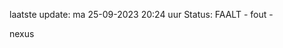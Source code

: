 laatste update: 
ma 25-09-2023 20:24   uur 
Status: FAALT - fout - 
<div class="service R">nexus</div>